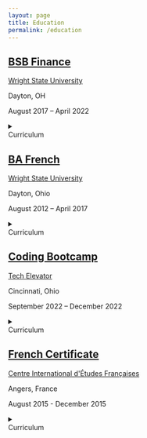 ```yaml
---
layout: page
title: Education
permalink: /education
---
```


<h2><a class="rainbow-underline" href="https://business.wright.edu/finance-and-financial-services/bachelor-of-science-in-business-finance-major" target="_blank">BSB Finance</a></h2>
<div class="experience-wrapper">
   <div class="experience-row">
      <div class="icon-wrapper"><i class="fa-solid fa-school"></i></div>
      <p><a class="rainbow-underline" href="https://www.wright.edu/" target="_blank">Wright State University</a></p>
   </div>
   <div class="experience-row">
      <div class="icon-wrapper"><i class="fa-solid fa-location-pin"></i></div>
      <p>Dayton, OH</p>
   </div>
   <div class="experience-row">
      <div class="icon-wrapper"><i class="fa-regular fa-calendar-days"></i></div>
      <p>August 2017 – April 2022</p>
   </div>
   <details><summary><div class="summary-title">Curriculum</div></summary>
     <p>
         <div class="summary-row">
            <div class="summary-icon">■</div> 
            <div class="summary-item">Financial Analysis</div>
         </div>
         <div class="summary-row">
            <div class="summary-icon">■</div> 
            <div class="summary-item">Financial Reporting</div>
         </div>
         <div class="summary-row">
             <div class="summary-icon">■</div> 
             <div class="summary-item">Accounting</div>
         </div>
         <div class="summary-row">  
              <div class="summary-icon">■</div>
              <div class="summary-item">Business Analysis</div>
         </div>
         <div class="summary-row">
              <div class="summary-icon">■</div>
              <div class="summary-item">Data Analytics</div>
         </div>
         <div class="summary-row">
              <div class="summary-icon">■</div>
              <div class="summary-item">General Educational Requirements</div>
         </div>
     </p>
  </details>  
</div>

<h2><a class="rainbow-underline" href="https://liberal-arts.wright.edu/social-sciences-and-international-studies/bachelor-of-arts-in-french" target="_blank">BA French</a></h2>
<div class="experience-wrapper">
    <div class="experience-row">
       <div class="icon-wrapper"><i class="fa-solid fa-school"></i></div>
       <p><a class="rainbow-underline" href="https://www.wright.edu/" target="_blank">Wright State University</a></p>
    </div>
    <div class="experience-row">
       <div class="icon-wrapper"><i class="fa-solid fa-location-pin"></i></div>
       <p>Dayton, Ohio</p>
    </div>
    <div class="experience-row">
       <div class="icon-wrapper"><i class="fa-regular fa-calendar-days"></i></div>
       <p>August 2012 – April 2017</p>
    </div>
    <details><summary><div class="summary-title">Curriculum</div></summary>
       <p>

         <div class="summary-row">
            <div class="summary-icon">■</div> 
              <div class="summary-item">French Language</div>
         </div>
         <div class="summary-row">
             <div class="summary-icon">■</div> 
              <div class="summary-item">French Art History</div>  
         </div>
         <div class="summary-row">
               <div class="summary-icon">■</div> 
              <div class="summary-item">French History</div>
         </div>
         <div class="summary-row">
               <div class="summary-icon">■</div>
              <div class="summary-item">French Political Science</div>
         </div>
         <div class="summary-row">
            <div class="summary-icon">■</div>
              <div class="summary-item">Extracurricular Courses</div>
         </div>
         <div class="summary-row">
               <div class="summary-icon">■</div>
              <div class="summary-item">Arabic Language Minor</div>
         </div>
         <div class="summary-row">
              <div class="summary-icon">■</div>
              <div class="summary-item">General Education Requirements</div>
         </div>
       </p>
   </details>
</div>

<h2><a class="rainbow-underline" href="https://www.techelevator.com/" target="_blank">Coding Bootcamp</a></h2>
<div class="experience-wrapper">
    <div class="experience-row">
       <div class="icon-wrapper"><i class="fa-solid fa-school"></i></div>
       <p><a class="rainbow-underline" href="https://www.techelevator.com/" target="_blank">Tech Elevator</a></p>
    </div>
    <div class="experience-row">
       <div class="icon-wrapper"><i class="fa-solid fa-location-pin"></i></div>
       <p>Cincinnati, Ohio</p>
    </div>
    <div class="experience-row">
       <div class="icon-wrapper"><i class="fa-regular fa-calendar-days"></i></div>
       <p>September 2022 – December 2022</p>
    </div>
    <details><summary><div class="summary-title">Curriculum</div></summary>
       <p>
            <div class="summary-row">
               <div class="summary-icon">■</div> 
              <div class="summary-item">Full-Stack Java Programming</div>
            </div>
            <div class="summary-row">
               <div class="summary-icon">■</div> 
              <div class="summary-item">SQL Databases</div>
            </div>
            <div class="summary-row">
               <div class="summary-icon">■</div> 
              <div class="summary-item">JavaScript</div>
            </div>
            <div class="summary-row">
              <div class="summary-icon">■</div>
              <div class="summary-item">SpringBoot</div>
            </div>
            <div class="summary-row">
                <div class="summary-icon">■</div>
              <div class="summary-item">HTML, CSS, and Git</div>
            </div>
            <div class="summary-row">
                <div class="summary-icon">■</div>
              <div class="summary-item">Vue.js, IntelliJ</div>
            </div>
            <div class="summary-row">
                     <div class="summary-icon">■</div>
              <div class="summary-item">Unit Testing (JUnit), E/R diagrams, Integration Testing</div>
            </div>
       </p>
    </details>  
</div>

<h2><a class="rainbow-underline" href="https://www.cidef.uco.fr/navigation/academics/certifications/certificates-7821.kjsp" target="_blank">French Certificate</a></h2>
<div class="experience-wrapper">
    <div class="experience-row">
       <div class="icon-wrapper"><i class="fa-solid fa-school"></i></div>
       <p><a class="rainbow-underline" href="https://www.cidef.uco.fr/" target="_blank">Centre International d'Études Françaises</a></p>
    </div>
    <div class="experience-row">
       <div class="icon-wrapper"><i class="fa-solid fa-location-pin"></i></div>
       <p>Angers, France</p>
    <div>
    <div class="experience-row">
       <div class="icon-wrapper"><i class="fa-regular fa-calendar-days"></i></div>
       <p>August 2015 - December 2015</p>
    </div>
    <details><summary><div class="summary-title">Curriculum</div></summary>
       <p>
            <div class="summary-row">
                 <div class="summary-icon">■</div> 
                  <div class="summary-item">French Language</div>
            </div>       
            <div class="summary-row">
                 <div class="summary-icon">■</div> 
                 <div class="summary-item">French Art History</div>
            </div>
            <div class="summary-row">
                 <div class="summary-icon">■</div> 
                  <div class="summary-item">French History</div>
            </div>
            <div class="summary-row">
               <div class="summary-icon">■</div>
              <div class="summary-item">French Political Science</div>
            </div>
            <div class="summary-row">
                  <div class="summary-icon">■</div>
                   <div class="summary-item">Extracurricular Courses</div>
            </div>
            <div class="summary-row">
                <div class="summary-icon">■</div>
              <div class="summary-item">Achieved C1 Level Certification</div>
            </div>
       </p>
    </details>
</div>
